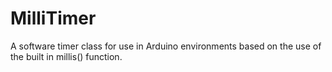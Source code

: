 # MilliTimer
A software timer class for use in Arduino environments based on the use of the built in millis() function.
